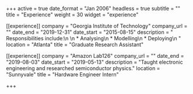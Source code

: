 +++
active = true
date_format = "Jan 2006"
headless = true
subtitle = ""
title = "Experience"
weight = 30
widget = "experience"

[[experience]]
company = "Georgia Institute of Technology"
company_url = ""
date_end = "2019-12-31"
date_start = "2015-08-15"
description = "  Responsibilities include:\n  \n  * Analysing\n  * Modelling\n  * Deploying\n  "
location = "Atlanta"
title = "Graduate Research Assistant"

[[experience]]
company = "Amazon Lab126"
company_url = ""
date_end = "2019-08-03"
date_start = "2019-05-13"
description = "Taught electronic engineering and researched semiconductor physics."
location = "Sunnyvale"
title = "Hardware Engineer Intern"

+++
